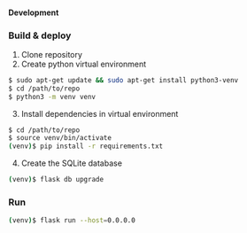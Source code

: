 #### Development

### Build & deploy
1. Clone repository
2. Create python virtual environment
```bash
$ sudo apt-get update && sudo apt-get install python3-venv
$ cd /path/to/repo
$ python3 -m venv venv
```
3. Install dependencies in virtual environment
```bash
$ cd /path/to/repo
$ source venv/bin/activate
(venv)$ pip install -r requirements.txt
```
4. Create the SQLite database
```bash
(venv)$ flask db upgrade
```

### Run
```bash
(venv)$ flask run --host=0.0.0.0
```
